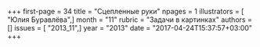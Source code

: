 +++
first-page = 34
title = "Сцепленные руки"
npages = 1
illustrators = [ "Юлия Буравлёва",]
month = "11"
rubric = "Задачи в картинках"
authors = []
issues = [ "2013_11",]
year = "2013"
date = "2017-04-24T15:37:57+03:00"
+++
